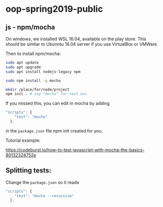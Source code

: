 # oop-spring2019-public

## js - npm/mocha

On windows, we installed WSL 16.04, available on the play store.  This should be simliar to Ubunntu 16.04 server if you use VirtualBox or VMWare.

Then to install npm/mocha:

```bash
sudo apt update
sudo apt upgrade
sudo apt install nodejs-legacy npm

sudo npm install -g mocha

mkdir /place/for/node/project
npm init . # say "mocha" for test env
```

If you missed this, you can edit in mocha by adding

```js
"scripts": {
    "test": "mocha"
  },
```

in the `package.json` file npm init created for you.

Tutorial example:

https://codeburst.io/how-to-test-javascript-with-mocha-the-basics-80132324752e

## Splitting tests:

Change the `package.json` so it reads

```js
"scripts": {
    "test": "mocha --recursive"
  },
```